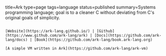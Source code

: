 title=Ark
type=page
tags=language
status=published
summary=Systems programming language; goal is to a cleaner C without deviating from C's original goals of simplicity.
~~~~~~

[Website](https://ark-lang.github.io/) | [Github](https://www.github.com/ark-lang/ark) | [Docs](https://github.com/ark-lang/docs) | [Book](https://github.com/ark-lang/book.ark-lang.org)

[A simple VM written in Ark](https://github.com/ark-lang/ark-vm)

